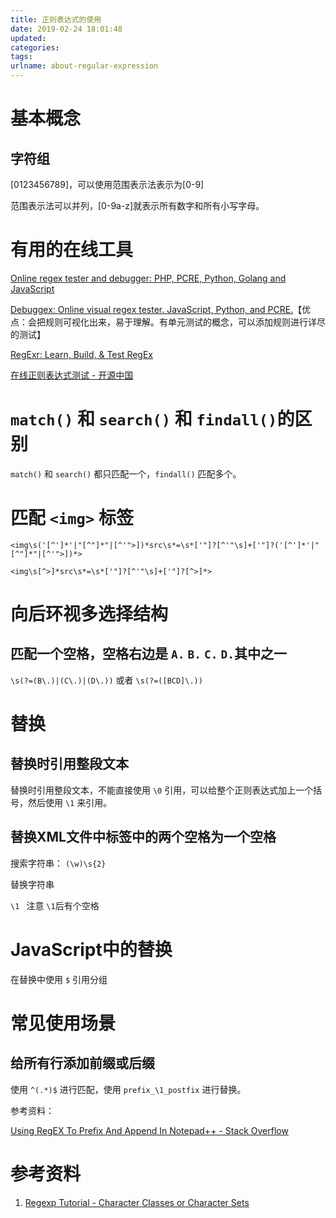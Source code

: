 ```yaml
---
title: 正则表达式的使用
date: 2019-02-24 18:01:48
updated:
categories:
tags:
urlname: about-regular-expression
---
```




<!-- more -->



# 基本概念

## 字符组

[0123456789]，可以使用范围表示法表示为[0-9]

范围表示法可以并列，[0-9a-z]就表示所有数字和所有小写字母。





# 有用的在线工具

[Online regex tester and debugger: PHP, PCRE, Python, Golang and JavaScript](https://regex101.com/)

[Debuggex: Online visual regex tester. JavaScript, Python, and PCRE.](https://www.debuggex.com/)【优点：会把规则可视化出来，易于理解。有单元测试的概念，可以添加规则进行详尽的测试】

[RegExr: Learn, Build, & Test RegEx](https://regexr.com/)

[在线正则表达式测试 - 开源中国](http://tool.oschina.net/regex/)





# `match()` 和 `search()` 和 `findall()`的区别

`match()` 和 `search()` 都只匹配一个，`findall()` 匹配多个。

# 匹配 `<img>` 标签

```
<img\s('[^']*'|"[^"]*"|[^'">])*src\s*=\s*['"]?[^'"\s]+['"]?('[^']*'|"[^"]*"|[^'">])*>
```
```
<img\s[^>]*src\s*=\s*['"]?[^'"\s]+['"]?[^>]*>
```


# 向后环视多选择结构
## 匹配一个空格，空格右边是 `A.` `B.` `C.` `D.`其中之一
`\s(?=(B\.)|(C\.)|(D\.))` 或者 `\s(?=([BCD]\.))`



# 替换

## 替换时引用整段文本

替换时引用整段文本，不能直接使用 `\0` 引用，可以给整个正则表达式加上一个括号，然后使用 `\1` 来引用。



## 替换XML文件中标签中的两个空格为一个空格
搜索字符串：
`(\w)\s{2}`

替换字符串

`\1 ` 注意 `\1`后有个空格

# JavaScript中的替换
在替换中使用 `$` 引用分组



# 常见使用场景

## 给所有行添加前缀或后缀

使用 `^(.*)$` 进行匹配，使用 `prefix_\1_postfix` 进行替换。



参考资料：

[Using RegEX To Prefix And Append In Notepad++ - Stack Overflow](https://stackoverflow.com/questions/283608/using-regex-to-prefix-and-append-in-notepad)



















# 参考资料

1. [Regexp Tutorial - Character Classes or Character Sets](https://www.regular-expressions.info/charclass.html)